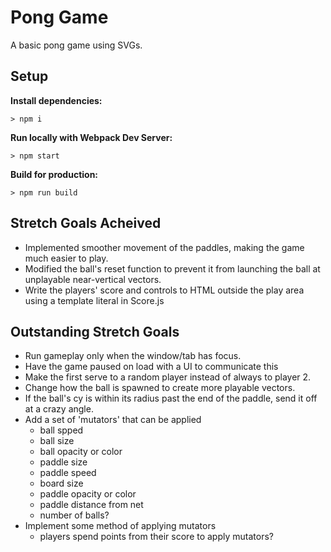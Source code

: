 # Pong Game

A basic pong game using SVGs.

## Setup

**Install dependencies:**

`> npm i`

**Run locally with Webpack Dev Server:**

`> npm start`

**Build for production:**

`> npm run build`

## Stretch Goals Acheived

- Implemented smoother movement of the paddles, making the game much easier to play.
- Modified the ball's reset function to prevent it from launching the ball at unplayable near-vertical vectors.
- Write the players' score and controls to HTML outside the play area using a template literal in Score.js

## Outstanding Stretch Goals

- Run gameplay only when the window/tab has focus.
- Have the game paused on load with a UI to communicate this
- Make the first serve to a random player instead of always to player 2.
- Change how the ball is spawned to create more playable vectors.
- If the ball's cy is within its radius past the end of the paddle, send it off at a crazy angle.
- Add a set of 'mutators' that can be applied
	- ball spped
	- ball size
	- ball opacity or color
	- paddle size
	- paddle speed
	- board size
	- paddle opacity or color
	- paddle distance from net
	- number of balls?
- Implement some method of applying mutators
	- players spend points from their score to apply mutators?
